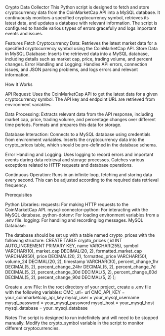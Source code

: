 Crypto Data Collector
This Python script is designed to fetch and store cryptocurrency data from the CoinMarketCap API into a MySQL database. It continuously monitors a specified cryptocurrency symbol, retrieves its latest data, and updates a database with relevant information. The script is configured to handle various types of errors gracefully and logs important events and issues.

Features
Fetch Cryptocurrency Data: Retrieves the latest market data for a specified cryptocurrency symbol using the CoinMarketCap API.
Store Data in MySQL Database: Inserts the retrieved data into a MySQL database, including details such as market cap, price, trading volume, and percent changes.
Error Handling and Logging: Handles API errors, connection issues, and JSON parsing problems, and logs errors and relevant information.

How It Works

API Request:
Uses the CoinMarketCap API to get the latest data for a given cryptocurrency symbol. The API key and endpoint URL are retrieved from environment variables.

Data Processing:
Extracts relevant data from the API response, including market cap, price, trading volume, and percentage changes over different time periods.
Formats and prepares this data for storage.

Database Interaction:
Connects to a MySQL database using credentials from environment variables.
Inserts the cryptocurrency data into the crypto_prices table, which should be pre-defined in the database schema.

Error Handling and Logging:
Uses logging to record errors and important events during data retrieval and storage processes.
Catches various exceptions related to HTTP requests and database operations.

Continuous Operation:
Runs in an infinite loop, fetching and storing data every second. This can be adjusted according to the required data retrieval frequency.

Prerequisites

Python Libraries:
requests: For making HTTP requests to the CoinMarketCap API.
mysql-connector-python: For interacting with the MySQL database.
python-dotenv: For loading environment variables from a .env file.
logging: For handling and recording log messages.
MySQL Database:

The database should be set up with a table named crypto_prices with the following structure:
CREATE TABLE crypto_prices (
    id INT AUTO_INCREMENT PRIMARY KEY,
    name VARCHAR(255),
    symbol VARCHAR(10),
    market_cap DECIMAL(20, 2),
    formatted_market_cap VARCHAR(50),
    price DECIMAL(20, 2),
    formatted_price VARCHAR(50),
    volume_24 DECIMAL(20, 2),
    timestamp VARCHAR(30),
    percent_change_1hr DECIMAL(5, 2),
    percent_change_24hr DECIMAL(5, 2),
    percent_change_7d DECIMAL(5, 2),
    percent_change_30d DECIMAL(5, 2),
    percent_change_60d DECIMAL(5, 2),
    percent_change_90d DECIMAL(5, 2)
);

Create a .env File:
In the root directory of your project, create a .env file with the following variables:
CMC_url= url
CMC_API_KEY = your_coinmarketcap_api_key
mysql_user = your_mysql_username
mysql_password = your_mysql_password
mysql_host = your_mysql_host
mysql_database = your_mysql_database

Notes
The script is designed to run indefinitely and will need to be stopped manually.
Modify the crypto_symbol variable in the script to monitor different cryptocurrencies.
